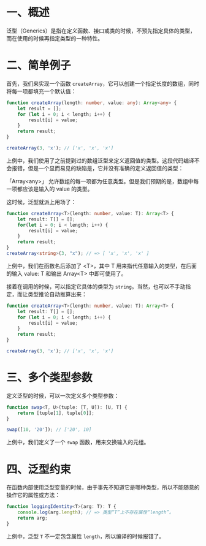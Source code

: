 # 一、概述

泛型（Generics）是指在定义函数、接口或类的时候，不预先指定具体的类型，而在使用的时候再指定类型的一种特性。

# 二、简单例子

首先，我们来实现一个函数 `createArray`，它可以创建一个指定长度的数组，同时将每一项都填充一个默认值：

```typescript
function createArray(length: number, value: any): Array<any> {
    let result = [];
    for (let i = 0; i < length; i++) {
        result[i] = value;
    }
    return result;
}

createArray(3, 'x'); // ['x', 'x', 'x']
```

上例中，我们使用了之前提到过的数组泛型来定义返回值的类型。这段代码编译不会报错，但是一个显而易见的缺陷是，它并没有准确的定义返回值的类型：

「Array\<any>」 允许数组的每一项都为任意类型。但是我们预期的是，数组中每一项都应该是输入的 value 的类型。

这时候，泛型就派上用场了：

```typescript
function createArray<T>(length: number, value: T): Array<T> {
    let result: T[] = [];
    for(let i = 0; i < length; i++) {
        result[i] = value;
    }
    return result;
}
createArray<string>(3, "x"); // => [ 'x', 'x', 'x' ]
```

上例中，我们在函数名后添加了 \<T>，其中 T 用来指代任意输入的类型，在后面的输入 value: T 和输出 Array\<T> 中即可使用了。

接着在调用的时候，可以指定它具体的类型为 `string`。当然，也可以不手动指定，而让类型推论自动推算出来：

```typescript
function createArray<T>(length: number, value: T): Array<T> {
    let result: T[] = [];
    for (let i = 0; i < length; i++) {
        result[i] = value;
    }
    return result;
}

createArray(3, 'x'); // ['x', 'x', 'x']
```

# 三、多个类型参数

定义泛型的时候，可以一次定义多个类型参数：

```typescript
function swap<T, U>(tuple: [T, U]): [U, T] {
    return [tuple[1], tuple[0]];
}

swap([10, '20']); // ['20', 10]
```

上例中，我们定义了一个 `swap` 函数，用来交换输入的元组。

# 四、泛型约束

在函数内部使用泛型变量的时候，由于事先不知道它是哪种类型，所以不能随意的操作它的属性或方法：

```typescript
function loggingIdentity<T>(arg: T): T {
    console.log(arg.length); // => 类型“T”上不存在属性“length”。
    return arg;
}
```

上例中，泛型 `T` 不一定包含属性 `length`，所以编译的时候报错了。







